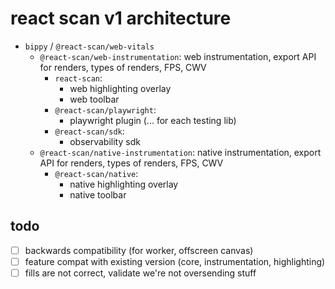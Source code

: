 # react scan v1 architecture

- `bippy` / `@react-scan/web-vitals`
  - `@react-scan/web-instrumentation`: web instrumentation, export API for renders, types of renders, FPS, CWV
    - `react-scan`:
      - web highlighting overlay
      - web toolbar
    - `@react-scan/playwright`:
      - playwright plugin (... for each testing lib)
    - `@react-scan/sdk`:
      - observability sdk
  - `@react-scan/native-instrumentation`: native instrumentation, export API for renders, types of renders, FPS, CWV
    - `@react-scan/native`:
      - native highlighting overlay
      - native toolbar

## todo

- [ ] backwards compatibility (for worker, offscreen canvas)
- [ ] feature compat with existing version (core, instrumentation, highlighting)
- [ ] fills are not correct, validate we're not oversending stuff

